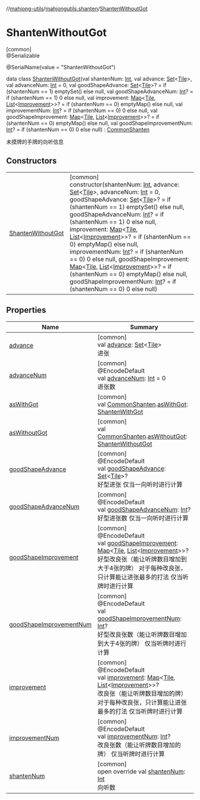 //[mahjong-utils](../../../index.md)/[mahjongutils.shanten](../index.md)/[ShantenWithoutGot](index.md)

# ShantenWithoutGot

[common]\
@Serializable

@SerialName(value = &quot;ShantenWithoutGot&quot;)

data class [ShantenWithoutGot](index.md)(val shantenNum: [Int](https://kotlinlang.org/api/latest/jvm/stdlib/kotlin/-int/index.html), val advance: [Set](https://kotlinlang.org/api/latest/jvm/stdlib/kotlin.collections/-set/index.html)&lt;[Tile](../../mahjongutils.models/-tile/index.md)&gt;, val advanceNum: [Int](https://kotlinlang.org/api/latest/jvm/stdlib/kotlin/-int/index.html) = 0, val goodShapeAdvance: [Set](https://kotlinlang.org/api/latest/jvm/stdlib/kotlin.collections/-set/index.html)&lt;[Tile](../../mahjongutils.models/-tile/index.md)&gt;? = if (shantenNum == 1) emptySet() else null, val goodShapeAdvanceNum: [Int](https://kotlinlang.org/api/latest/jvm/stdlib/kotlin/-int/index.html)? = if (shantenNum == 1) 0 else null, val improvement: [Map](https://kotlinlang.org/api/latest/jvm/stdlib/kotlin.collections/-map/index.html)&lt;[Tile](../../mahjongutils.models/-tile/index.md), [List](https://kotlinlang.org/api/latest/jvm/stdlib/kotlin.collections/-list/index.html)&lt;[Improvement](../-improvement/index.md)&gt;&gt;? = if (shantenNum == 0) emptyMap() else null, val improvementNum: [Int](https://kotlinlang.org/api/latest/jvm/stdlib/kotlin/-int/index.html)? = if (shantenNum == 0) 0 else null, val goodShapeImprovement: [Map](https://kotlinlang.org/api/latest/jvm/stdlib/kotlin.collections/-map/index.html)&lt;[Tile](../../mahjongutils.models/-tile/index.md), [List](https://kotlinlang.org/api/latest/jvm/stdlib/kotlin.collections/-list/index.html)&lt;[Improvement](../-improvement/index.md)&gt;&gt;? = if (shantenNum == 0) emptyMap() else null, val goodShapeImprovementNum: [Int](https://kotlinlang.org/api/latest/jvm/stdlib/kotlin/-int/index.html)? = if (shantenNum == 0) 0 else null) : [CommonShanten](../-common-shanten/index.md)

未摸牌的手牌的向听信息

## Constructors

| | |
|---|---|
| [ShantenWithoutGot](-shanten-without-got.md) | [common]<br>constructor(shantenNum: [Int](https://kotlinlang.org/api/latest/jvm/stdlib/kotlin/-int/index.html), advance: [Set](https://kotlinlang.org/api/latest/jvm/stdlib/kotlin.collections/-set/index.html)&lt;[Tile](../../mahjongutils.models/-tile/index.md)&gt;, advanceNum: [Int](https://kotlinlang.org/api/latest/jvm/stdlib/kotlin/-int/index.html) = 0, goodShapeAdvance: [Set](https://kotlinlang.org/api/latest/jvm/stdlib/kotlin.collections/-set/index.html)&lt;[Tile](../../mahjongutils.models/-tile/index.md)&gt;? = if (shantenNum == 1) emptySet() else null, goodShapeAdvanceNum: [Int](https://kotlinlang.org/api/latest/jvm/stdlib/kotlin/-int/index.html)? = if (shantenNum == 1) 0 else null, improvement: [Map](https://kotlinlang.org/api/latest/jvm/stdlib/kotlin.collections/-map/index.html)&lt;[Tile](../../mahjongutils.models/-tile/index.md), [List](https://kotlinlang.org/api/latest/jvm/stdlib/kotlin.collections/-list/index.html)&lt;[Improvement](../-improvement/index.md)&gt;&gt;? = if (shantenNum == 0) emptyMap() else null, improvementNum: [Int](https://kotlinlang.org/api/latest/jvm/stdlib/kotlin/-int/index.html)? = if (shantenNum == 0) 0 else null, goodShapeImprovement: [Map](https://kotlinlang.org/api/latest/jvm/stdlib/kotlin.collections/-map/index.html)&lt;[Tile](../../mahjongutils.models/-tile/index.md), [List](https://kotlinlang.org/api/latest/jvm/stdlib/kotlin.collections/-list/index.html)&lt;[Improvement](../-improvement/index.md)&gt;&gt;? = if (shantenNum == 0) emptyMap() else null, goodShapeImprovementNum: [Int](https://kotlinlang.org/api/latest/jvm/stdlib/kotlin/-int/index.html)? = if (shantenNum == 0) 0 else null) |

## Properties

| Name | Summary |
|---|---|
| [advance](advance.md) | [common]<br>val [advance](advance.md): [Set](https://kotlinlang.org/api/latest/jvm/stdlib/kotlin.collections/-set/index.html)&lt;[Tile](../../mahjongutils.models/-tile/index.md)&gt;<br>进张 |
| [advanceNum](advance-num.md) | [common]<br>@EncodeDefault<br>val [advanceNum](advance-num.md): [Int](https://kotlinlang.org/api/latest/jvm/stdlib/kotlin/-int/index.html) = 0<br>进张数 |
| [asWithGot](../as-with-got.md) | [common]<br>val [CommonShanten](../-common-shanten/index.md).[asWithGot](../as-with-got.md): [ShantenWithGot](../-shanten-with-got/index.md) |
| [asWithoutGot](../as-without-got.md) | [common]<br>val [CommonShanten](../-common-shanten/index.md).[asWithoutGot](../as-without-got.md): [ShantenWithoutGot](index.md) |
| [goodShapeAdvance](good-shape-advance.md) | [common]<br>@EncodeDefault<br>val [goodShapeAdvance](good-shape-advance.md): [Set](https://kotlinlang.org/api/latest/jvm/stdlib/kotlin.collections/-set/index.html)&lt;[Tile](../../mahjongutils.models/-tile/index.md)&gt;?<br>好型进张 仅当一向听时进行计算 |
| [goodShapeAdvanceNum](good-shape-advance-num.md) | [common]<br>@EncodeDefault<br>val [goodShapeAdvanceNum](good-shape-advance-num.md): [Int](https://kotlinlang.org/api/latest/jvm/stdlib/kotlin/-int/index.html)?<br>好型进张数 仅当一向听时进行计算 |
| [goodShapeImprovement](good-shape-improvement.md) | [common]<br>@EncodeDefault<br>val [goodShapeImprovement](good-shape-improvement.md): [Map](https://kotlinlang.org/api/latest/jvm/stdlib/kotlin.collections/-map/index.html)&lt;[Tile](../../mahjongutils.models/-tile/index.md), [List](https://kotlinlang.org/api/latest/jvm/stdlib/kotlin.collections/-list/index.html)&lt;[Improvement](../-improvement/index.md)&gt;&gt;?<br>好型改良张（能让听牌数目增加到大于4张的牌） 对于每种改良张，只计算能让进张最多的打法 仅当听牌时进行计算 |
| [goodShapeImprovementNum](good-shape-improvement-num.md) | [common]<br>@EncodeDefault<br>val [goodShapeImprovementNum](good-shape-improvement-num.md): [Int](https://kotlinlang.org/api/latest/jvm/stdlib/kotlin/-int/index.html)?<br>好型改良张数（能让听牌数目增加到大于4张的牌） 仅当听牌时进行计算 |
| [improvement](improvement.md) | [common]<br>@EncodeDefault<br>val [improvement](improvement.md): [Map](https://kotlinlang.org/api/latest/jvm/stdlib/kotlin.collections/-map/index.html)&lt;[Tile](../../mahjongutils.models/-tile/index.md), [List](https://kotlinlang.org/api/latest/jvm/stdlib/kotlin.collections/-list/index.html)&lt;[Improvement](../-improvement/index.md)&gt;&gt;?<br>改良张（能让听牌数目增加的牌） 对于每种改良张，只计算能让进张最多的打法 仅当听牌时进行计算 |
| [improvementNum](improvement-num.md) | [common]<br>@EncodeDefault<br>val [improvementNum](improvement-num.md): [Int](https://kotlinlang.org/api/latest/jvm/stdlib/kotlin/-int/index.html)?<br>改良张数（能让听牌数目增加的牌） 仅当听牌时进行计算 |
| [shantenNum](shanten-num.md) | [common]<br>open override val [shantenNum](shanten-num.md): [Int](https://kotlinlang.org/api/latest/jvm/stdlib/kotlin/-int/index.html)<br>向听数 |
